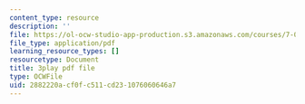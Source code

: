 ```yaml
---
content_type: resource
description: ''
file: https://ol-ocw-studio-app-production.s3.amazonaws.com/courses/7-01sc-fundamentals-of-biology-fall-2011/2882220acf0fc511cd231076060646a7_BIIWlZqWxKg.pdf
file_type: application/pdf
learning_resource_types: []
resourcetype: Document
title: 3play pdf file
type: OCWFile
uid: 2882220a-cf0f-c511-cd23-1076060646a7
---
```

